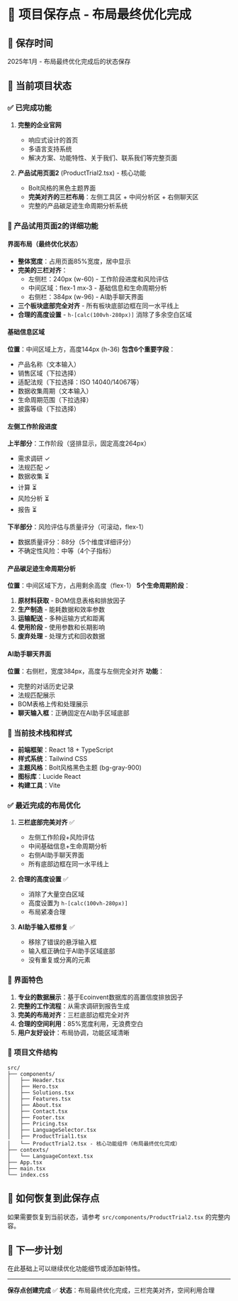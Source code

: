# 🔄 项目保存点 - 布局最终优化完成

## 📅 保存时间
2025年1月 - 布局最终优化完成后的状态保存

## 🎯 当前项目状态

### ✅ 已完成功能
1. **完整的企业官网**
   - 响应式设计的首页
   - 多语言支持系统
   - 解决方案、功能特性、关于我们、联系我们等完整页面

2. **产品试用页面2** (ProductTrial2.tsx) - 核心功能
   - Bolt风格的黑色主题界面
   - **完美对齐的三栏布局**：左侧工具区 + 中间分析区 + 右侧聊天区
   - 完整的产品碳足迹生命周期分析系统

### 🔧 产品试用页面2的详细功能

#### 界面布局（最终优化状态）
- **整体宽度**：占用页面85%宽度，居中显示
- **完美的三栏对齐**：
  - 左侧栏：240px (w-60) - 工作阶段进度和风险评估
  - 中间区域：flex-1 mx-3 - 基础信息和生命周期分析
  - 右侧栏：384px (w-96) - AI助手聊天界面
- **三个板块底部完全对齐** - 所有板块底部边框在同一水平线上
- **合理的高度设置** - `h-[calc(100vh-280px)]` 消除了多余空白区域

#### 基础信息区域
**位置**：中间区域上方，高度144px (h-36)
**包含6个重要字段**：
- 产品名称（文本输入）
- 销售区域（下拉选择）
- 适配法规（下拉选择：ISO 14040/14067等）
- 数据收集周期（文本输入）
- 生命周期范围（下拉选择）
- 披露等级（下拉选择）

#### 左侧工作阶段进度
**上半部分**：工作阶段（竖排显示，固定高度264px）
- 需求调研 ✓
- 法规匹配 ✓
- 数据收集 ⏳
- 计算 ⏳
- 风险分析 ⏳
- 报告 ⏳

**下半部分**：风险评估与质量评分（可滚动，flex-1）
- 数据质量评分：88分（5个维度详细评分）
- 不确定性风险：中等（4个子指标）

#### 产品碳足迹生命周期分析
**位置**：中间区域下方，占用剩余高度（flex-1）
**5个生命周期阶段**：
1. **原材料获取** - BOM信息表格和排放因子
2. **生产制造** - 能耗数据和效率参数
3. **运输配送** - 多种运输方式和距离
4. **使用阶段** - 使用参数和长期影响
5. **废弃处理** - 处理方式和回收数据

#### AI助手聊天界面
**位置**：右侧栏，宽度384px，高度与左侧完全对齐
**功能**：
- 完整的对话历史记录
- 法规匹配展示
- BOM表格上传和处理展示
- **聊天输入框**：正确固定在AI助手区域底部

### 🎨 当前技术栈和样式
- **前端框架**：React 18 + TypeScript
- **样式系统**：Tailwind CSS
- **主题风格**：Bolt风格黑色主题 (bg-gray-900)
- **图标库**：Lucide React
- **构建工具**：Vite

### ✅ 最近完成的布局优化
1. **三栏底部完美对齐** ✅
   - 左侧工作阶段+风险评估
   - 中间基础信息+生命周期分析
   - 右侧AI助手聊天界面
   - 所有底部边框在同一水平线上

2. **合理的高度设置** ✅
   - 消除了大量空白区域
   - 高度设置为 `h-[calc(100vh-280px)]`
   - 布局紧凑合理

3. **AI助手输入框修复** ✅
   - 移除了错误的悬浮输入框
   - 输入框正确位于AI助手区域底部
   - 没有重复或分离的元素

### 🎯 界面特色
1. **专业的数据展示**：基于Ecoinvent数据库的高置信度排放因子
2. **完整的工作流程**：从需求调研到报告生成
3. **完美的布局对齐**：三栏底部边框完全对齐
4. **合理的空间利用**：85%宽度利用，无浪费空白
5. **用户友好设计**：布局协调，功能区域清晰

### 📁 项目文件结构
```
src/
├── components/
│   ├── Header.tsx
│   ├── Hero.tsx
│   ├── Solutions.tsx
│   ├── Features.tsx
│   ├── About.tsx
│   ├── Contact.tsx
│   ├── Footer.tsx
│   ├── Pricing.tsx
│   ├── LanguageSelector.tsx
│   ├── ProductTrial1.tsx
│   └── ProductTrial2.tsx - 核心功能组件（布局最终优化完成）
├── contexts/
│   └── LanguageContext.tsx
├── App.tsx
├── main.tsx
└── index.css
```

## 🔄 如何恢复到此保存点
如果需要恢复到当前状态，请参考 `src/components/ProductTrial2.tsx` 的完整内容。

## 📝 下一步计划
在此基础上可以继续优化功能细节或添加新特性。

---
**保存点创建完成** ✅
**状态**：布局最终优化完成，三栏完美对齐，空间利用合理